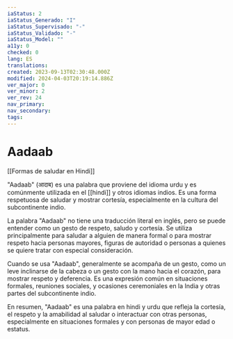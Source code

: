 ```yaml
---
iaStatus: 2
iaStatus_Generado: "I"
iaStatus_Supervisado: "-"
iaStatus_Validado: "-"
iaStatus_Model: ""
a11y: 0
checked: 0
lang: ES
translations: 
created: 2023-09-13T02:30:48.000Z
modified: 2024-04-03T20:19:14.886Z
ver_major: 0
ver_minor: 2
ver_rev: 24
nav_primary: 
nav_secondary: 
tags:
---
```

# Aadaab

[[Formas de saludar en Hindi]]

"Aadaab" (आदाब) es una palabra que proviene del idioma urdu y es comúnmente utilizada en el [[hindi]] y otros idiomas indios. Es una forma respetuosa de saludar y mostrar cortesía, especialmente en la cultura del subcontinente indio.

La palabra "Aadaab" no tiene una traducción literal en inglés, pero se puede entender como un gesto de respeto, saludo y cortesía. Se utiliza principalmente para saludar a alguien de manera formal o para mostrar respeto hacia personas mayores, figuras de autoridad o personas a quienes se quiere tratar con especial consideración.

Cuando se usa "Aadaab", generalmente se acompaña de un gesto, como un leve inclinarse de la cabeza o un gesto con la mano hacia el corazón, para mostrar respeto y deferencia. Es una expresión común en situaciones formales, reuniones sociales, y ocasiones ceremoniales en la India y otras partes del subcontinente indio.

En resumen, "Aadaab" es una palabra en hindi y urdu que refleja la cortesía, el respeto y la amabilidad al saludar o interactuar con otras personas, especialmente en situaciones formales y con personas de mayor edad o estatus.